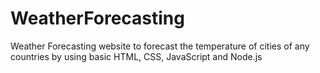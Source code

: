 # WeatherForecasting
Weather Forecasting website to forecast the temperature of cities of any countries by using basic HTML, CSS, JavaScript and Node.js 
